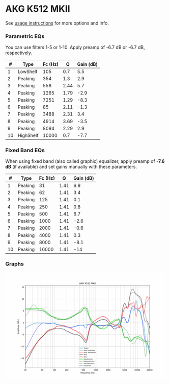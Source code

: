 # AKG K512 MKII
See [usage instructions](https://github.com/jaakkopasanen/AutoEq#usage) for more options and info.

### Parametric EQs
You can use filters 1-5 or 1-10. Apply preamp of -6.7 dB or -6.7 dB, respectively.

|   # | Type      |   Fc (Hz) |    Q |   Gain (dB) |
|-----|-----------|-----------|------|-------------|
|   1 | LowShelf  |       105 | 0.7  |         5.5 |
|   2 | Peaking   |       354 | 1.3  |         2.9 |
|   3 | Peaking   |       558 | 2.44 |         5.7 |
|   4 | Peaking   |      1265 | 1.79 |        -2.9 |
|   5 | Peaking   |      7251 | 1.29 |        -8.3 |
|   6 | Peaking   |        85 | 2.11 |        -1.3 |
|   7 | Peaking   |      3488 | 2.31 |         3.4 |
|   8 | Peaking   |      4914 | 3.69 |        -3.5 |
|   9 | Peaking   |      8094 | 2.29 |         2.9 |
|  10 | HighShelf |     10000 | 0.7  |        -7.7 |

### Fixed Band EQs
When using fixed band (also called graphic) equalizer, apply preamp of **-7.6 dB** (if available) and set gains manually with these parameters.

|   # | Type    |   Fc (Hz) |    Q |   Gain (dB) |
|-----|---------|-----------|------|-------------|
|   1 | Peaking |        31 | 1.41 |         6.9 |
|   2 | Peaking |        62 | 1.41 |         3.4 |
|   3 | Peaking |       125 | 1.41 |         0.1 |
|   4 | Peaking |       250 | 1.41 |         0.8 |
|   5 | Peaking |       500 | 1.41 |         6.7 |
|   6 | Peaking |      1000 | 1.41 |        -2.6 |
|   7 | Peaking |      2000 | 1.41 |        -0.6 |
|   8 | Peaking |      4000 | 1.41 |         0.3 |
|   9 | Peaking |      8000 | 1.41 |        -8.1 |
|  10 | Peaking |     16000 | 1.41 |       -14   |

### Graphs
![](./AKG%20K512%20MKII.png)
